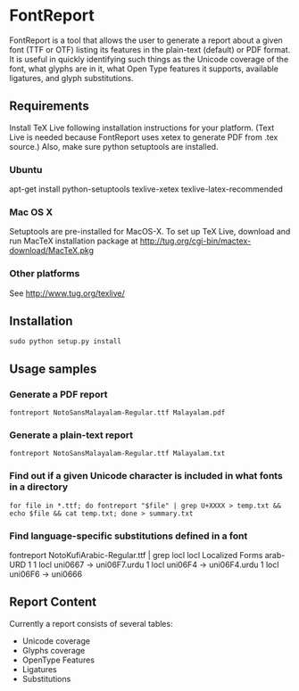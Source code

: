 # FontReport

FontReport is a tool that allows the user to generate a report about a given
font (TTF or OTF) listing its features in the plain-text (default) or PDF
format. It is useful in quickly identifying such things as the Unicode coverage
of the font, what glyphs are in it, what Open Type features it supports,
available ligatures, and glyph substitutions.

## Requirements

Install TeX Live following installation instructions for your platform. (Text
Live is needed because FontReport uses xetex to generate PDF from .tex source.)
Also, make sure python setuptools are installed.

### Ubuntu

apt-get install python-setuptools texlive-xetex texlive-latex-recommended

### Mac OS X
Setuptools are pre-installed for MacOS-X. To set up TeX Live, download and run
MacTeX installation package at http://tug.org/cgi-bin/mactex-download/MacTeX.pkg

### Other platforms

See http://www.tug.org/texlive/

## Installation

    sudo python setup.py install

## Usage samples

### Generate a PDF report

    fontreport NotoSansMalayalam-Regular.ttf Malayalam.pdf

### Generate a plain-text report

    fontreport NotoSansMalayalam-Regular.ttf Malayalam.txt

### Find out if a given Unicode character is included in what fonts in a directory

    for file in *.ttf; do fontreport "$file" | grep U+XXXX > temp.txt && echo $file && cat temp.txt; done > summary.txt

### Find language-specific substitutions defined in a font
fontreport NotoKufiArabic-Regular.ttf | grep locl
locl  Localized Forms arab-URD  1
   1  locl                  uni0667 -> uni06F7.urdu
   1  locl                  uni06F4 -> uni06F4.urdu
   1  locl                  uni06F6 -> uni0666


## Report Content
Currently a report consists of several tables:

*  Unicode coverage
*  Glyphs coverage
*  OpenType Features
*  Ligatures
*  Substitutions

